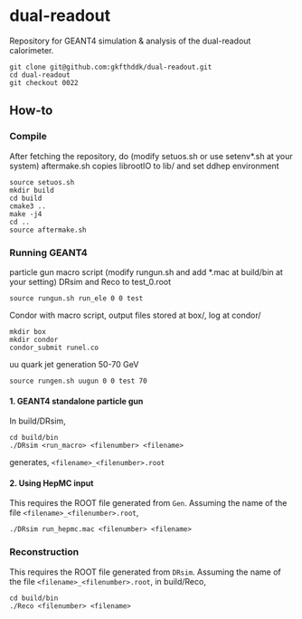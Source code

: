 # dual-readout
Repository for GEANT4 simulation &amp; analysis of the dual-readout calorimeter.

    git clone git@github.com:gkfthddk/dual-readout.git
    cd dual-readout
    git checkout 0022

## How-to
### Compile
After fetching the repository, do (modify setuos.sh or use setenv*.sh at your system)
aftermake.sh copies librootIO to lib/ and set ddhep environment

    source setuos.sh
    mkdir build
    cd build
    cmake3 ..
    make -j4
    cd ..
    source aftermake.sh

### Running GEANT4
particle gun macro script (modify rungun.sh and add *.mac at build/bin at your setting)
DRsim and Reco to test_0.root

    source rungun.sh run_ele 0 0 test
    
Condor with macro script, output files stored at box/, log at condor/

    mkdir box
    mkdir condor
    condor_submit runel.co

uu quark jet generation 50-70 GeV

    source rungen.sh uugun 0 0 test 70


#### 1. GEANT4 standalone particle gun
In build/DRsim,

    cd build/bin
    ./DRsim <run_macro> <filenumber> <filename>

generates, `<filename>_<filenumber>.root`

#### 2. Using HepMC input
This requires the ROOT file generated from `Gen`. Assuming the name of the file `<filename>_<filenumber>.root`,

    ./DRsim run_hepmc.mac <filenumber> <filename>

### Reconstruction
This requires the ROOT file generated from `DRsim`. Assuming the name of the file `<filename>_<filenumber>.root`, in build/Reco,

    cd build/bin
    ./Reco <filenumber> <filename>
